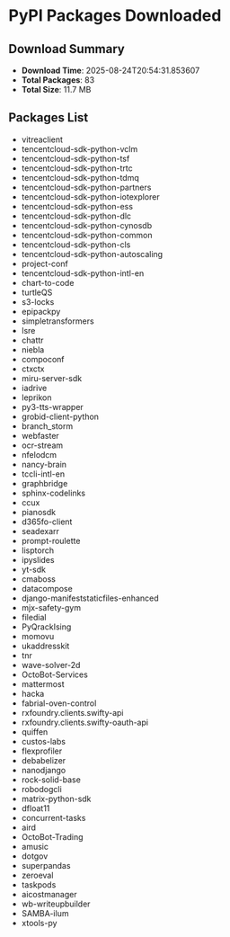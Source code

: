 # PyPI Packages Downloaded

## Download Summary
- **Download Time**: 2025-08-24T20:54:31.853607
- **Total Packages**: 83
- **Total Size**: 11.7 MB

## Packages List
- vitreaclient
- tencentcloud-sdk-python-vclm
- tencentcloud-sdk-python-tsf
- tencentcloud-sdk-python-trtc
- tencentcloud-sdk-python-tdmq
- tencentcloud-sdk-python-partners
- tencentcloud-sdk-python-iotexplorer
- tencentcloud-sdk-python-ess
- tencentcloud-sdk-python-dlc
- tencentcloud-sdk-python-cynosdb
- tencentcloud-sdk-python-common
- tencentcloud-sdk-python-cls
- tencentcloud-sdk-python-autoscaling
- project-conf
- tencentcloud-sdk-python-intl-en
- chart-to-code
- turtleQS
- s3-locks
- epipackpy
- simpletransformers
- lsre
- chattr
- niebla
- compoconf
- ctxctx
- miru-server-sdk
- iadrive
- leprikon
- py3-tts-wrapper
- grobid-client-python
- branch_storm
- webfaster
- ocr-stream
- nfelodcm
- nancy-brain
- tccli-intl-en
- graphbridge
- sphinx-codelinks
- ccux
- pianosdk
- d365fo-client
- seadexarr
- prompt-roulette
- lisptorch
- ipyslides
- yt-sdk
- cmaboss
- datacompose
- django-manifeststaticfiles-enhanced
- mjx-safety-gym
- filedial
- PyQrackIsing
- momovu
- ukaddresskit
- tnr
- wave-solver-2d
- OctoBot-Services
- mattermost
- hacka
- fabrial-oven-control
- rxfoundry.clients.swifty-api
- rxfoundry.clients.swifty-oauth-api
- quiffen
- custos-labs
- flexprofiler
- debabelizer
- nanodjango
- rock-solid-base
- robodogcli
- matrix-python-sdk
- dfloat11
- concurrent-tasks
- aird
- OctoBot-Trading
- amusic
- dotgov
- superpandas
- zeroeval
- taskpods
- aicostmanager
- wb-writeupbuilder
- SAMBA-ilum
- xtools-py
